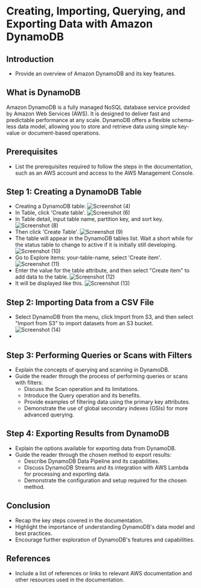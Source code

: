 # Creating, Importing, Querying, and Exporting Data with Amazon DynamoDB

## Introduction
- Provide an overview of Amazon DynamoDB and its key features.

## What is DynamoDB
Amazon DynamoDB is a fully managed NoSQL database service provided by Amazon Web Services (AWS). It is designed to deliver fast and predictable performance at any scale. DynamoDB offers a flexible schema-less data model, allowing you to store and retrieve data using simple key-value or document-based operations.

## Prerequisites
- List the prerequisites required to follow the steps in the documentation, such as an AWS account and access to the AWS Management Console.

## Step 1: Creating a DynamoDB Table
- Creating a DynamoDB table:
![Screenshot (4)](https://github.com/RaphonGaluh/DynamoDB/assets/122784852/e5609f8e-6f17-48e7-9416-255d95d2aec8)
- In Table, click 'Create table'.
![Screenshot (6)](https://github.com/RaphonGaluh/DynamoDB/assets/122784852/6b57f4b2-699d-4502-b6c9-9323d8c1f612)
- In Table detail, input table name, partition key, and sort key.
![Screenshot (8)](https://github.com/RaphonGaluh/DynamoDB/assets/122784852/2e69e0f5-9359-4566-8a25-df1b4acb46b7)
- Then click 'Create Table'.
![Screenshot (9)](https://github.com/RaphonGaluh/DynamoDB/assets/122784852/5a329722-3e1c-45f2-b041-1156743d40ee)
- The table will appear in the DynamoDB tables list. Wait a short while for the status table to change to active if it is initially still developing.
![Screenshot (10)](https://github.com/RaphonGaluh/DynamoDB/assets/122784852/caef8a40-350f-4f3d-99d9-b0fc2090cf65)
- Go to Explore items: your-table-name, select 'Create item'.
![Screenshot (11)](https://github.com/RaphonGaluh/DynamoDB/assets/122784852/211f5133-654f-4999-a131-8fecb1b6a169)
- Enter the value for the table attribute, and then select "Create item" to add data to the table.
![Screenshot (12)](https://github.com/RaphonGaluh/DynamoDB/assets/122784852/d70af7a0-f13e-4d86-a125-436702e49500)
- It will be displayed like this.
![Screenshot (13)](https://github.com/RaphonGaluh/DynamoDB/assets/122784852/54df7aa0-5292-4467-b6e4-d1bfdea4d62d)

## Step 2: Importing Data from a CSV File
- Select DynamoDB from the menu, click Import from S3, and then select "Import from S3" to import datasets from an S3 bucket.
![Screenshot (14)](https://github.com/RaphonGaluh/DynamoDB/assets/122784852/1bb966dd-e4b0-40cc-a0f8-0ed4f2bd74aa)
- 

## Step 3: Performing Queries or Scans with Filters
- Explain the concepts of querying and scanning in DynamoDB.
- Guide the reader through the process of performing queries or scans with filters:
  - Discuss the Scan operation and its limitations.
  - Introduce the Query operation and its benefits.
  - Provide examples of filtering data using the primary key attributes.
  - Demonstrate the use of global secondary indexes (GSIs) for more advanced querying.

## Step 4: Exporting Results from DynamoDB
- Explain the options available for exporting data from DynamoDB.
- Guide the reader through the chosen method to export results:
  - Describe DynamoDB Data Pipeline and its capabilities.
  - Discuss DynamoDB Streams and its integration with AWS Lambda for processing and exporting data.
  - Demonstrate the configuration and setup required for the chosen method.

## Conclusion
- Recap the key steps covered in the documentation.
- Highlight the importance of understanding DynamoDB's data model and best practices.
- Encourage further exploration of DynamoDB's features and capabilities.

## References
- Include a list of references or links to relevant AWS documentation and other resources used in the documentation.
